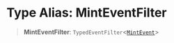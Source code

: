 # Type Alias: MintEventFilter

> **MintEventFilter**: `TypedEventFilter`\<[`MintEvent`](MintEvent.md)\>
